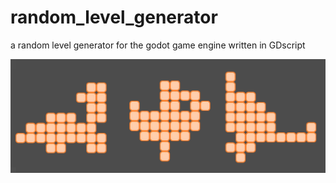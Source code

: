 # random_level_generator
a random level generator for the godot game engine written in GDscript

![alt text](https://github.com/tomankirilov/random_level_generator/blob/master/rlg.jpeg)
